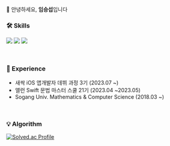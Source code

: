 👋 안녕하세요, **임승섭**입니다 

### 🛠️ Skills

<img src="https://img.shields.io/badge/C-A8B9CC?style=for-the-badge&logo=c&logoColor=white"> <img src="https://img.shields.io/badge/C++-00599C?style=for-the-badge&logo=cplusplus&logoColor=white"> <img src="https://img.shields.io/badge/Swift-F05138?style=for-the-badge&logo=swift&logoColor=white">

<br>

### 📖 Experience
- 새싹 iOS 앱개발자 데뷔 과정 3기 (2023.07 ~)
- 앨런 Swift 문법 마스터 스쿨 21기 (2023.04 ~2023.05)
- Sogang Univ. Mathematics & Computer Science (2018.03 ~)

<br>

### 💡 Algorithm
[![Solved.ac Profile](http://mazassumnida.wtf/api/v2/generate_badge?boj=limss9076)](https://solved.ac/limss9076/)
